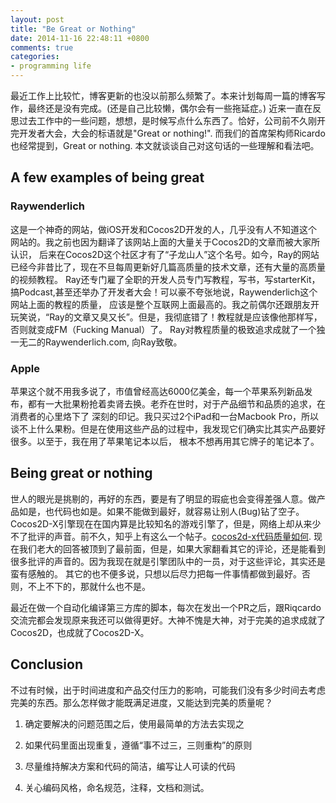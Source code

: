 ```yaml
---
layout: post
title: "Be Great or Nothing"
date: 2014-11-16 22:48:11 +0800
comments: true
categories: 
- programming life
---
```


 
<!-- toc -->

最近工作上比较忙，博客更新的也没以前那么频繁了。本来计划每周一篇的博客写作，最终还是没有完成。(还是自己比较懒，偶尔会有一些拖延症。)
近来一直在反思过去工作中的一些问题，想想，是时候写点什么东西了。恰好，公司前不久刚开完开发者大会，大会的标语就是"Great or nothing!".
而我们的首席架构师Ricardo也经常提到，Great or nothing. 本文就谈谈自己对这句话的一些理解和看法吧。

<!-- more -->


## A few examples of being great

### Raywenderlich
这是一个神奇的网站，做iOS开发和Cocos2D开发的人，几乎没有人不知道这个网站的。我之前也因为翻译了该网站上面的大量关于Cocos2D的文章而被大家所认识，
后来在Cocos2D这个社区才有了“子龙山人”这个名号。如今，Ray的网站已经今非昔比了，现在不旦每周更新好几篇高质量的技术文章，还有大量的高质量的视频教程。
Ray还专门雇了全职的开发人员专门写教程，写书，写starterKit，搞Podcast,甚至还举办了开发者大会！可以豪不夸张地说，Raywenderlich这个网站上面的教程的质量，
应该是整个互联网上面最高的。我之前偶尔还跟朋友开玩笑说，“Ray的文章又臭又长”。但是，我彻底错了！教程就是应该像他那样写，否则就变成FM（Fucking Manual）了。
Ray对教程质量的极致追求成就了一个独一无二的Raywenderlich.com, 向Ray致敬。

### Apple
苹果这个就不用我多说了，市值曾经高达6000亿美金，每一个苹果系列新品发布，都有一大批果粉抢着卖肾去换。老乔在世时，对于产品细节和品质的追求，在消费者的心里烙下了
深刻的印记。我只买过2个iPad和一台Macbook Pro，所以谈不上什么果粉。但是在使用这些产品的过程中，我发现它们确实比其实产品要好很多。以至于，我在用了苹果笔记本以后，
根本不想再用其它牌子的笔记本了。

## Being great or nothing
世人的眼光是挑剔的，再好的东西，要是有了明显的瑕疵也会变得差强人意。做产品如是，也代码也如是。如果不能做到最好，就容易让别人(Bug)钻了空子。
Cocos2D-X引擎现在在国内算是比较知名的游戏引擎了，但是，网络上却从来少不了批评的声音。前不久，知乎上有这么一个帖子。[cocos2d-x代码质量如何](http://www.zhihu.com/question/26225167).
现在我们老大的回答被顶到了最前面，但是，如果大家翻看其它的评论，还是能看到很多批评的声音的。因为我现在就是引擎团队中的一员，对于这些评论，其实还是蛮有感触的。
其它的也不便多说，只想以后尽力把每一件事情都做到最好。否则，不上不下的，那就什么也不是。

最近在做一个自动化编译第三方库的脚本，每次在发出一个PR之后，跟Riqcardo交流完都会发现原来我还可以做得更好。大神不愧是大神，对于完美的追求成就了Cocos2D，也成就了Cocos2D-X。

## Conclusion
不过有时候，出于时间进度和产品交付压力的影响，可能我们没有多少时间去考虑完美的东西。那么怎样做才能既满足进度，又能达到完美的质量呢？

1. 确定要解决的问题范围之后，使用最简单的方法去实现之

2. 如果代码里面出现重复，遵循“事不过三，三则重构”的原则

3. 尽量维持解决方案和代码的简洁，编写让人可读的代码

4. 关心编码风格，命名规范，注释，文档和测试。

